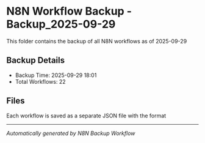 # N8N Workflow Backup -Backup_2025-09-29

This folder contains the backup of all N8N workflows as of 2025-09-29

## Backup Details
- Backup Time: 2025-09-29 18:01
- Total Workflows: 22

## Files
Each workflow is saved as a separate JSON file with the format

---
*Automatically generated by N8N Backup Workflow*